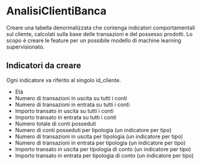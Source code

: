 # AnalisiClientiBanca

Creare una tabella denormalizzata che contenga indicatori comportamentali sul cliente, calcolati sulla base delle transazioni e del possesso prodotti. Lo scopo è creare le feature per un possibile modello di machine learning supervisionato.

## Indicatori da creare

Ogni indicatore va riferito al singolo id_cliente.

-	Età
-	Numero di transazioni in uscita su tutti i conti
-	Numero di transazioni in entrata su tutti i conti
-	Importo transato in uscita su tutti i conti
-	Importo transato in entrata su tutti i conti
-	Numero totale di conti posseduti
-	Numero di conti posseduti per tipologia (un indicatore per tipo)
-	Numero di transazioni in uscita per tipologia (un indicatore per tipo)
-	Numero di transazioni in entrata per tipologia (un indicatore per tipo)
-	Importo transato in uscita per tipologia di conto (un indicatore per tipo)
-	Importo transato in entrata per tipologia di conto (un indicatore per tipo)

